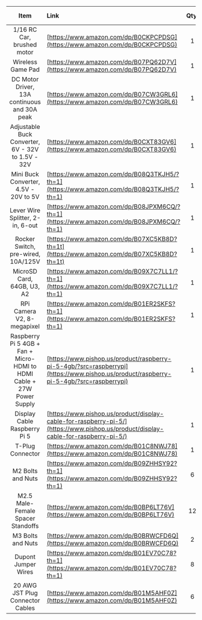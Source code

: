 | Item         | Link                     | Qty.  | Unit Price   |
| :---:        | :---                     | :---: |         ---: |
| 1/16 RC Car, brushed motor | [https://www.amazon.com/dp/B0CKPCPDSG](https://www.amazon.com/dp/B0CKPCPDSG) | 1 | $98.88 |
| Wireless Game Pad | [https://www.amazon.com/dp/B07PQ62D7V](https://www.amazon.com/dp/B07PQ62D7V) | 1 | $13.99 |
| DC Motor Driver, 13A continuous and 30A peak | [https://www.amazon.com/dp/B07CW3GRL6](https://www.amazon.com/dp/B07CW3GRL6) | 1 | $13.90 |
| Adjustable Buck Converter, 6V - 32V to 1.5V - 32V | [https://www.amazon.com/dp/B0CXT83GV6](https://www.amazon.com/dp/B0CXT83GV6) | 1 | $12.49 |
| Mini Buck Converter, 4.5V - 20V to 5V | [https://www.amazon.com/dp/B08Q3TKJH5/?th=1](https://www.amazon.com/dp/B08Q3TKJH5/?th=1) | 1 | $1.69 |
| Lever Wire Splitter, 2-in, 6-out | [https://www.amazon.com/dp/B08JPXM6CQ/?th=1](https://www.amazon.com/dp/B08JPXM6CQ/?th=1) | 1 | $1.59 |
| Rocker Switch, pre-wired, 10A/125V | [https://www.amazon.com/dp/B07XC5KB8D?th=1t](https://www.amazon.com/dp/B07XC5KB8D?th=1t) | 1 | $0.89 |
| MicroSD Card, 64GB, U3, A2 | [https://www.amazon.com/dp/B09X7C7LL1/?th=1](https://www.amazon.com/dp/B09X7C7LL1/?th=1) | 1 | $11.27 |
| RPi Camera V2, 8-megapixel | [https://www.amazon.com/dp/B01ER2SKFS?th=1](https://www.amazon.com/dp/B01ER2SKFS?th=1) | 1 | $13.99 |
| Raspberry Pi 5 4GB + Fan + Micro-HDMI to HDMI Cable + 27W Power Supply | [https://www.pishop.us/product/raspberry-pi-5-4gb/?src=raspberrypi](https://www.pishop.us/product/raspberry-pi-5-4gb/?src=raspberrypi) | 1 | $85.00 |
| Display Cable Raspberry Pi 5 | [https://www.pishop.us/product/display-cable-for-raspberry-pi-5/](https://www.pishop.us/product/display-cable-for-raspberry-pi-5/) | 1 | $1.20 |
| T-Plug Connector | [https://www.amazon.com/dp/B01C8NWJ78](https://www.amazon.com/dp/B01C8NWJ78) | 1 | $0.79 |
| M2 Bolts and Nuts | [https://www.amazon.com/dp/B09ZHHSY92?th=1](https://www.amazon.com/dp/B09ZHHSY92?th=1) | 6 |  |
| M2.5 Male-Female Spacer Standoffs | [https://www.amazon.com/dp/B0BP6LT76V](https://www.amazon.com/dp/B0BP6LT76V) | 12 |  |
| M3 Bolts and Nuts | [https://www.amazon.com/dp/B0BRWCFD6Q](https://www.amazon.com/dp/B0BRWCFD6Q) | 2 |  |
| Dupont Jumper Wires | [https://www.amazon.com/dp/B01EV70C78?th=1](https://www.amazon.com/dp/B01EV70C78?th=1) | 8 |  |
| 20 AWG JST Plug Connector Cables | [https://www.amazon.com/dp/B01M5AHF0Z](https://www.amazon.com/dp/B01M5AHF0Z) | 6 |  |

